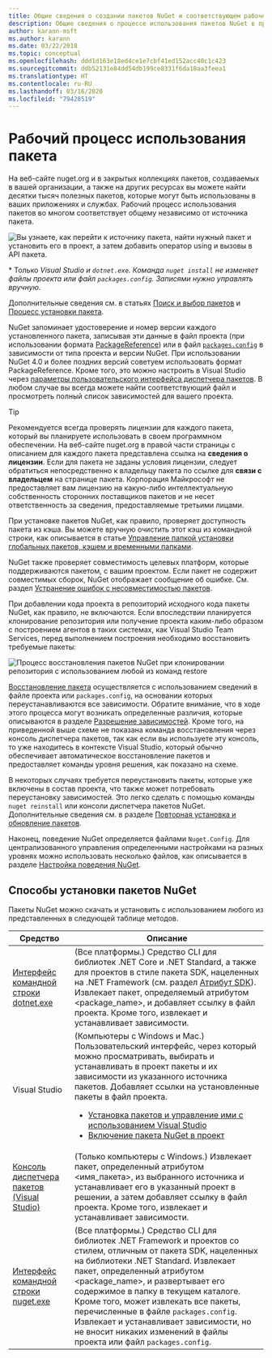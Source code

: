 ```yaml
---
title: Общие сведения о создании пакетов NuGet и соответствующем рабочем процессе
description: Общие сведения о процессе использования пакетов NuGet в проекте со ссылками на отдельные части процесса.
author: karann-msft
ms.author: karann
ms.date: 03/22/2018
ms.topic: conceptual
ms.openlocfilehash: ddd1d163e18ed4ce1e7cbf41ed152acc40c1c423
ms.sourcegitcommit: ddb52131e84dd54db199ce8331f6da18aa3feea1
ms.translationtype: HT
ms.contentlocale: ru-RU
ms.lasthandoff: 03/16/2020
ms.locfileid: "79428519"
---
```

# <a name="package-consumption-workflow"></a>Рабочий процесс использования пакета

На веб-сайте nuget.org и в закрытых коллекциях пакетов, создаваемых в вашей организации, а также на других ресурсах вы можете найти десятки тысяч полезных пакетов, которые могут быть использованы в ваших приложениях и службах. Рабочий процесс использования пакетов во многом соответствует общему независимо от источника пакета.

![Вы узнаете, как перейти к источнику пакета, найти нужный пакет и установить его в проект, а затем добавить оператор using и вызовы в API пакета.](media/Overview-01-GeneralFlow.png)

\* Только _Visual Studio и `dotnet.exe`. Команда `nuget install` не изменяет файлы проекта или файл `packages.config`. Записями нужно управлять вручную._

Дополнительные сведения см. в статьях [Поиск и выбор пакетов](../consume-packages/finding-and-choosing-packages.md) и [Процесс установки пакета](../concepts/package-installation-process.md).

NuGet запоминает удостоверение и номер версии каждого установленного пакета, записывая эти данные в файл проекта (при использовании формата [PackageReference](../consume-packages/package-references-in-project-files.md)) или в файл [`packages.config`](../reference/packages-config.md) в зависимости от типа проекта и версии NuGet. При использовании NuGet 4.0 и более поздних версий советуем использовать формат PackageReference. Кроме того, это можно настроить в Visual Studio через [параметры пользовательского интерфейса диспетчера пакетов](install-use-packages-visual-studio.md). В любом случае вы всегда можете найти соответствующий файл и просмотреть полный список зависимостей для вашего проекта.

> [!Tip]
> Рекомендуется всегда проверять лицензии для каждого пакета, который вы планируете использовать в своем программном обеспечении. На веб-сайте nuget.org в правой части страницы с описанием для каждого пакета представлена ссылка на **сведения о лицензии**. Если для пакета не заданы условия лицензии, следует обратиться непосредственно к владельцу пакета по ссылке для **связи с владельцем** на странице пакета. Корпорация Майкрософт не предоставляет вам лицензию на какую-либо интеллектуальную собственность сторонних поставщиков пакетов и не несет ответственность за сведения, предоставляемые третьими лицами.

При установке пакетов NuGet, как правило, проверяет доступность пакета из кэша. Вы можете вручную очистить этот кэш из командной строки, как описывается в статье [Управление папкой установки глобальных пакетов, кэшем и временными папками](../consume-packages/managing-the-global-packages-and-cache-folders.md).

NuGet также проверяет совместимость целевых платформ, которые поддерживаются пакетом, с вашим проектом. Если пакет не содержит совместимых сборок, NuGet отображает сообщение об ошибке. См. раздел [Устранение ошибок с несовместимостью пакетов](../concepts/dependency-resolution.md#resolving-incompatible-package-errors).

При добавлении кода проекта в репозиторий исходного кода пакеты NuGet, как правило, не включаются. Если впоследствии планируется клонирование репозитория или получение проекта каким-либо образом с построением агентов в таких системах, как Visual Studio Team Services, перед выполнением построения необходимо восстановить требуемые пакеты:

![Процесс восстановления пакетов NuGet при клонировании репозитория с использованием любой из команд restore](media/Overview-02-RestoreFlow.png)

[Восстановление пакета](../consume-packages/package-restore.md) осуществляется с использованием сведений в файле проекта или `packages.config`, на основании которых переустанавливаются все зависимости. Обратите внимание, что в ходе этого процесса могут возникать определенные различия, которые описываются в разделе [Разрешение зависимостей](../concepts/dependency-resolution.md). Кроме того, на приведенной выше схеме не показана команда восстановления через консоль диспетчера пакетов, так как если вы используете эту консоль, то уже находитесь в контексте Visual Studio, который обычно обеспечивает автоматическое восстановление пакетов и предоставляет команды уровня решения, как показано на схеме.

В некоторых случаях требуется переустановить пакеты, которые уже включены в состав проекта, что также может потребовать переустановку зависимостей. Это легко сделать с помощью команды `nuget reinstall` или консоли диспетчера пакетов NuGet. Дополнительные сведения см. в разделе [Повторная установка и обновление пакетов](../consume-packages/reinstalling-and-updating-packages.md).

Наконец, поведение NuGet определяется файлами `Nuget.Config`. Для централизованного управления определенными настройками на разных уровнях можно использовать несколько файлов, как описывается в разделе [Настройка поведения NuGet](../consume-packages/configuring-nuget-behavior.md).

## <a name="ways-to-install-a-nuget-package"></a>Способы установки пакетов NuGet

Пакеты NuGet можно скачать и установить с использованием любого из представленных в следующей таблице методов.

| Средство | Описание |
| --- | --- |
| [Интерфейс командной строки dotnet.exe](install-use-packages-dotnet-cli.md) | (Все платформы.) Средство CLI для библиотек .NET Core и .NET Standard, а также для проектов в стиле пакета SDK, нацеленных на .NET Framework (см. раздел [Атрибут SDK](/dotnet/core/tools/csproj#additions)). Извлекает пакет, определяемый атрибутом \<package_name\>, и добавляет ссылку в файл проекта. Кроме того, извлекает и устанавливает зависимости. |
| Visual Studio | (Компьютеры с Windows и Mac.) Пользовательский интерфейс, через который можно просматривать, выбирать и устанавливать в проект пакеты и их зависимости из указанного источника пакетов. Добавляет ссылки на установленные пакеты в файл проекта.<ul><li>[Установка пакетов и управление ими с использованием Visual Studio](install-use-packages-visual-studio.md)</li><li>[Включение пакета NuGet в проект](/visualstudio/mac/nuget-walkthrough)</li></ul> |
| [Консоль диспетчера пакетов (Visual Studio)](install-use-packages-powershell.md) | (Только компьютеры с Windows.) Извлекает пакет, определенный атрибутом \<имя_пакета\>, из выбранного источника и устанавливает его в указанный проект в решении, а затем добавляет ссылку в файл проекта. Кроме того, извлекает и устанавливает зависимости. |
| [Интерфейс командной строки nuget.exe](install-use-packages-nuget-cli.md) | (Все платформы.) Средство CLI для библиотек .NET Framework и проектов со стилем, отличным от пакета SDK, нацеленных на библиотеки .NET Standard. Извлекает пакет, определенный атрибутом \<package_name\>, и развертывает его содержимое в папку в текущем каталоге. Кроме того, может извлекать все пакеты, перечисленные в файле `packages.config`. Извлекает и устанавливает зависимости, но не вносит никаких изменений в файлы проекта или файл `packages.config`. |
